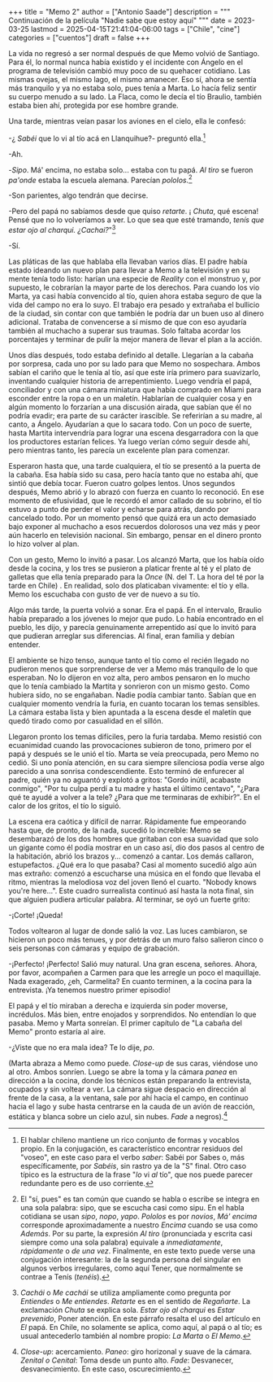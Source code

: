 +++
title = "Memo 2"
author = ["Antonio Saade"]
description = """
  Continuación de la película "Nadie sabe que estoy aquí"
  """
date = 2023-03-25
lastmod = 2025-04-15T21:41:04-06:00
tags = ["Chile", "cine"]
categories = ["cuentos"]
draft = false
+++

La vida no regresó a ser normal después de que Memo volvió de Santiago. Para él, lo normal nunca había existido y el incidente con Ángelo en el programa de televisión cambió muy poco de su quehacer cotidiano. Las mismas ovejas, el mismo lago, el mismo amanecer. Eso sí, ahora se sentía más tranquilo y ya no estaba solo, pues tenía a Marta. Lo hacía feliz sentir su cuerpo menudo a su lado. La Flaca, como le decía el tío Braulio, también estaba bien ahí, protegida por ese hombre grande.

Una tarde, mientras veían pasar los aviones en el cielo, ella le confesó:

-¿ _Sabéi_ que lo vi al tío acá en Llanquihue?- preguntó ella.[^fn:1]

-Ah.

-_Sipo_. Má' encima, no estaba solo... estaba con tu papá. _Al tiro_ se fueron _pa'onde_ estaba la escuela alemana. Parecían _pololos._[^fn:2]

-Son parientes, algo tendrán que decirse.

-Pero del papá no sabíamos desde que quiso _retarte_. ¡ _Chuta_, qué escena! Pensé que no lo volveríamos a ver. Lo que sea que esté tramando, _tenís que estar ojo al charqui._ _¿Cachai?_"[^fn:3]

-Sí.

Las pláticas de las que hablaba ella llevaban varios días. El padre había estado ideando un nuevo plan para llevar a Memo a la televisión y en su mente tenía todo listo: harían una especie de _Reality_ con el monstruo y, por supuesto, le cobrarían la mayor parte de los derechos. Para cuando los vio Marta, ya casi había convencido al tío, quien ahora estaba seguro de que la vida del campo no era lo suyo. El trabajo era pesado y extrañaba el bullicio de la ciudad, sin contar con que también le podría dar un buen uso al dinero adicional. Trataba de convencerse a sí mismo de que con eso ayudaría también al muchacho a superar sus traumas. Solo faltaba acordar los porcentajes y terminar de pulir la mejor manera de llevar el plan a la acción.

Unos días después, todo estaba definido al detalle. Llegarían a la cabaña por sorpresa, cada uno por su lado para que Memo no sospechara. Ambos sabían el cariño que le tenía al tío, así que este iría primero para suavizarlo, inventando cualquier historia de arrepentimiento. Luego vendría el papá, conciliador y con una cámara miniatura que había comprado en Miami para esconder entre la ropa o en un maletín. Hablarían de cualquier cosa y en algún momento lo forzarían a una discusión airada, que sabían que él no podría evadir; era parte de su carácter irascible. Se referirían a su madre, al canto, a Ángelo. Ayudarían a que lo sacara todo. Con un poco de suerte, hasta Martita intervendría para lograr una escena desgarradora con la que los productores estarían felices. Ya luego verían cómo seguir desde ahí, pero mientras tanto, les parecía un excelente plan para comenzar.

Esperaron hasta que, una tarde cualquiera, el tío se presentó a la puerta de la cabaña. Esa había sido su casa, pero hacía tanto que no estaba ahí, que sintió que debía tocar. Fueron cuatro golpes lentos. Unos segundos después, Memo abrió y lo abrazó con fuerza en cuanto lo reconoció. En ese momento de efusividad, que le recordó el amor callado de su sobrino, el tío estuvo a punto de perder el valor y echarse para atrás, dando por cancelado todo. Por un momento pensó que quizá era un acto demasiado bajo exponer al muchacho a esos recuerdos dolorosos una vez más y peor aún hacerlo en televisión nacional. Sin embargo, pensar en el dinero pronto lo hizo volver al plan.

Con un gesto, Memo lo invitó a pasar. Los alcanzó Marta, que los había oído desde la cocina, y los tres se pusieron a platicar frente al té y el plato de galletas que ella tenía preparado para la _Once_ (N. del T. La hora del té por la tarde en Chile) . En realidad, solo dos platicaban vivamente: el tío y ella. Memo los escuchaba con gusto de ver de nuevo a su tío.

Algo más tarde, la puerta volvió a sonar. Era el papá. En el intervalo, Braulio había preparado a los jóvenes lo mejor que pudo. Lo había encontrado en el pueblo, les dijo, y parecía genuinamente arrepentido así que lo invitó para que pudieran arreglar sus diferencias. Al final, eran familia y debían entender.

El ambiente se hizo tenso, aunque tanto el tío como el recién llegado no pudieron menos que sorprenderse de ver a Memo más tranquilo de lo que esperaban. No lo dijeron en voz alta, pero ambos pensaron en lo mucho que lo tenía cambiado la Martita y sonrieron con un mismo gesto. Como hubiera sido, no se engañaban. Nadie podía cambiar tanto. Sabían que en cualquier momento vendría la furia, en cuanto tocaran los temas sensibles. La cámara estaba lista y bien apuntada a la escena desde el maletín que quedó tirado como por casualidad en el sillón.

Llegaron pronto los temas difíciles, pero la furia tardaba. Memo resistió con ecuanimidad cuando las provocaciones subieron de tono, primero por el papá y después se le unió el tío. Marta se veía preocupada, pero Memo no cedió. Si uno ponía atención, en su cara siempre silenciosa podía verse algo parecido a una sonrisa condescendiente. Esto terminó de enfurecer al padre, quién ya no aguantó y explotó a gritos: "Gordo inútil, acabaste conmigo", "Por tu culpa perdí a tu madre y hasta el último centavo", "¿Para qué te ayudé a volver a la tele? ¿Para que me terminaras de exhibir?". En el calor de los gritos, el tío lo siguió.

La escena era caótica y difícil de narrar. Rápidamente fue empeorando hasta que, de pronto, de la nada, sucedió lo increíble: Memo se desembarazó de los dos hombres que gritaban con esa suavidad que solo un gigante como él podía mostrar en un caso así, dio dos pasos al centro de la habitación, abrió los brazos y... comenzó a cantar. Los demás callaron, estupefactos. ¿Qué era lo que pasaba? Casi al momento sucedió algo aún mas extraño: comenzó a escucharse una música en el fondo que llevaba el ritmo, mientras la melodiosa voz del joven llenó el cuarto. "Nobody knows you're here...". Este cuadro surrealista continuó así hasta la nota final, sin que alguien pudiera articular palabra. Al terminar, se oyó un fuerte grito:

-¡Corte! ¡Queda!

Todos voltearon al lugar de donde salió la voz. Las luces cambiaron, se hicieron un poco más tenues, y por detrás de un muro falso salieron cinco o seis personas con cámaras y equipo de grabación.

-¡Perfecto! ¡Perfecto! Salió muy natural. Una gran escena, señores. Ahora, por favor, acompañen a Carmen para que les arregle un poco el maquillaje. Nada exagerado, ¿eh, Carmelita? En cuanto terminen, a la cocina para la entrevista. ¡Ya tenemos nuestro primer episodio!

El papá y el tío miraban a derecha e izquierda sin poder moverse, incrédulos. Más bien, entre enojados y sorprendidos. No entendían lo que pasaba. Memo y Marta sonreían. El primer capítulo de "La cabaña del Memo" pronto estaría al aire.

-¿Viste que no era mala idea? Te lo dije, _po_.

(Marta abraza a Memo como puede. _Close-up_ de sus caras, viéndose uno al otro. Ambos sonríen. Luego se abre la toma y la cámara _panea_ en dirección a la cocina, donde los técnicos están preparando la entrevista, ocupados y sin voltear a ver. La cámara sigue despacio en dirección al frente de la casa, a la ventana, sale por ahí hacia el campo, en continuo hacia el lago y sube hasta centrarse en la cauda de un avión de reacción, estática y blanca sobre un cielo azul, sin nubes. _Fade_ a negros).[^fn:4]

[^fn:1]: El hablar chileno mantiene un rico conjunto de formas y vocablos propio. En la conjugación, es característico encontrar residuos del "voseo", en este caso para el verbo _saber_: Sabéi por Sabes o, más específicamente, por _Sabéis_, sin rastro ya de la "S" final. Otro caso típico es la estructura de la frase "_lo_ vi _al_ tío", que nos puede parecer redundante pero es de uso corriente.
[^fn:2]: El "sí, pues" es tan común que cuando se habla o escribe se integra en una sola palabra: sipo, que se escucha casi como sipu. En el habla cotidiana se usan _sipo_, _nopo_, _yapo_. _Pololos_ es por _novios_, _Má' encima_ corresponde aproximadamente a nuestro _Encima_ cuando se usa como _Además_. Por su parte, la expresión _Al tiro_ (pronunciada y escrita casi siempre como una sola palabra) equivale a _inmediatamente_, _rápidamente_ o _de una vez_. Finalmente, en este texto puede verse una conjugación interesante: la de la segunda persona del singular en algunos verbos irregulares, como aquí Tener, que normalmente se contrae a Tenís (_tenéis_).
[^fn:3]: _Cachái_ o _Me cachái_ se utiliza ampliamente como pregunta por _Entiendes_ o _Me entiendes_. _Retarte_ es en el sentido de _Regañarte_. La exclamación _Chuta_ se explica sola. _Estar ojo al charqui_ es _Estar prevenido_, Poner atención. En este párrafo resalta el uso del artículo en _El_ papá. En Chile, no solamente se aplica, como aquí, al papá o al tío; es usual antecederlo también al nombre propio: _La Marta_ o _El Memo_.
[^fn:4]: _Close-up_: acercamiento. _Paneo_: giro horizonal y suave de la cámara.  _Zenital o Cenital_: Toma desde un punto alto. _Fade_: Desvanecer, desvanecimiento. En este caso, oscurecimiento.
